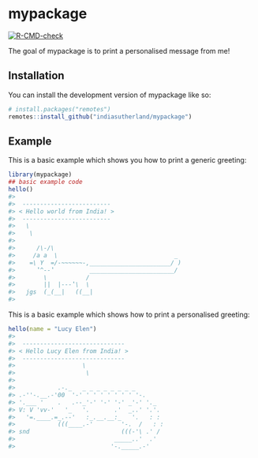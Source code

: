 
<!-- README.md is generated from README.Rmd. Please edit that file -->

# mypackage

<!-- badges: start -->

[![R-CMD-check](https://github.com/indiasutherland/mypackage/actions/workflows/R-CMD-check.yaml/badge.svg)](https://github.com/indiasutherland/mypackage/actions/workflows/R-CMD-check.yaml)
<!-- badges: end -->

The goal of mypackage is to print a personalised message from me!

## Installation

You can install the development version of mypackage like so:

``` r
# install.packages("remotes") 
remotes::install_github("indiasutherland/mypackage")
```

## Example

This is a basic example which shows you how to print a generic greeting:

``` r
library(mypackage)
## basic example code
hello()
#> 
#>  ------------------------- 
#> < Hello world from India! >
#>  ------------------------- 
#>   \
#>    \
#> 
#>      /\-/\
#>     /a a  \                                 _
#>    =\ Y  =/-~~~~~~-,_______________________/ )
#>      ‛^--‛          ________________________/
#>        \           /
#>        ||  |---‛\  \
#>   jgs  (_(__|   ((__|
#> 
```

This is a basic example which shows how to print a personalised
greeting:

``` r
hello(name = "Lucy Elen")
#> 
#>  ----------------------------- 
#> < Hello Lucy Elen from India! >
#>  ----------------------------- 
#>                   \
#>                    \
#> 
#>            .-._   _ _ _ _ _ _ _ _
#> .-''-.__.-'00  '-' ' ' ' ' ' ' ' '-.
#> '.___ '    .   .--_'-' '-' '-' _'-' '._
#> V: V 'vv-'   '_   '.       .'  _..' '.'.
#>   '=.____.=_.--'   :_.__.__:_   '.   : :
#>            (((____.-'        '-.  /   : :
#> snd                          (((-'\ .' /
#>                            _____..'  .'
#>                           '-._____.-'
```
